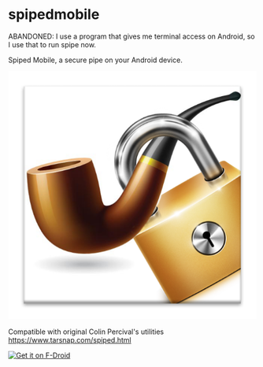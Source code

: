 spipedmobile
=======

ABANDONED: I use a program that gives me terminal access on Android, so I use that to run spipe now.

Spiped Mobile, a secure pipe on your Android device.

![Image](android_studio_app/Spiped/app/src/main/web_hi_res_512.png?raw=true)

Compatible with original Colin Percival's utilities
<https://www.tarsnap.com/spiped.html>

[![Get it on F-Droid](https://f-droid.org/wiki/images/0/06/F-Droid-button_get-it-on.png)](https://f-droid.org/repository/browse/?fdid=com.howeyc.spiped)

